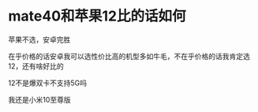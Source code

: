 # mate40和苹果12比的话如何


苹果不选，安卓完胜

在乎价格的话安卓我可以选性价比高的机型多如牛毛，不在乎价格的话我肯定选12，还有啥好比的

12不是爆双卡不支持5G吗

我还是小米10至尊版
